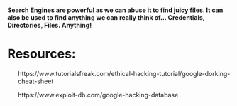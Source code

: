 <h4>Search Engines are powerful as we can abuse it to find juicy files. It can also be used to find anything we can really think of...
Credentials, Directories, Files. Anything!</h4>

# Resources:

<ul>https://www.tutorialsfreak.com/ethical-hacking-tutorial/google-dorking-cheat-sheet</ul>
<ul>https://www.exploit-db.com/google-hacking-database</ul>
